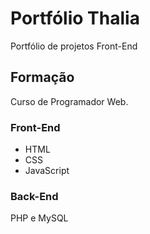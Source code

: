 # Portfólio Thalia
Portfólio de projetos Front-End

## Formação
Curso de Programador Web.

### Front-End
- HTML
- CSS
- JavaScript

### Back-End
PHP e MySQL
